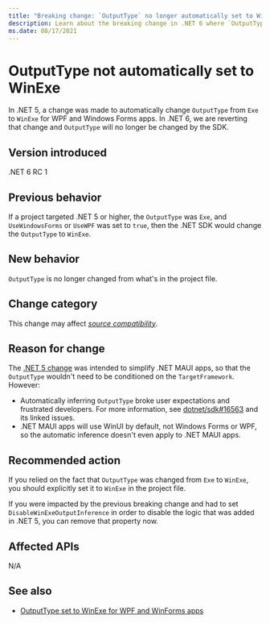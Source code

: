 ```yaml
---
title: "Breaking change: `OutputType` no longer automatically set to WinExe"
description: Learn about the breaking change in .NET 6 where `OutputType` for WPF and Windows Forms projects is no longer automatically set to `WinExe`.
ms.date: 08/17/2021
---
```

# OutputType not automatically set to WinExe

In .NET 5, a change was made to automatically change `OutputType` from `Exe` to `WinExe` for WPF and Windows Forms apps. In .NET 6, we are reverting that change and `OutputType` will no longer be changed by the SDK.

## Version introduced

.NET 6 RC 1

## Previous behavior

If a project targeted .NET 5 or higher, the `OutputType` was `Exe`, and `UseWindowsForms` or `UseWPF` was set to `true`, then the .NET SDK would change the `OutputType` to `WinExe`.

## New behavior

`OutputType` is no longer changed from what's in the project file.

## Change category

This change may affect [*source compatibility*](../../categories.md#source-compatibility).

## Reason for change

The [.NET 5 change](../5.0/automatically-infer-winexe-output-type.md) was intended to simplify .NET MAUI apps, so that the `OutputType` wouldn't need to be conditioned on the `TargetFramework`. However:

- Automatically inferring `OutputType` broke user expectations and frustrated developers. For more information, see [dotnet/sdk#16563](https://github.com/dotnet/sdk/issues/16563) and its linked issues.
- .NET MAUI apps will use WinUI by default, not Windows Forms or WPF, so the automatic inference doesn't even apply to .NET MAUI apps.

## Recommended action

If you relied on the fact that `OutputType` was changed from `Exe` to `WinExe`, you should explicitly set it to `WinExe` in the project file.

If you were impacted by the previous breaking change and had to set `DisableWinExeOutputInference` in order to disable the logic that was added in .NET 5, you can remove that property now.

## Affected APIs

N/A

## See also

- [OutputType set to WinExe for WPF and WinForms apps](../5.0/automatically-infer-winexe-output-type.md)
